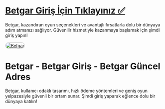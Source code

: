 # <a href="https://t2m.io/2284401">Betgar Giriş İçin Tıklayınız ✅</a>
Betgar, kazandıran oyun seçenekleri ve avantajlı fırsatlarla dolu bir dünyaya adım atmanızı sağlıyor. Güvenilir hizmetiyle kazanmaya başlamak için şimdi giriş yapın!

<a href="https://t2m.io/2284401" title="Betgar">
    <img src="https://i.ibb.co/gtF7ptH/photo-2025-01-13-14-27-16.jpg" alt="Betgar" style="max-width: 100%; border: 2px solid #ddd; border-radius: 10px;">
</a>

# Betgar - Betgar Giriş - Betgar Güncel Adres
Betgar, kullanıcı odaklı tasarımı, hızlı ödeme yöntemleri ve geniş oyun yelpazesiyle güvenli bir ortam sunar. Şimdi giriş yaparak eğlence dolu bir dünyaya katılın!
